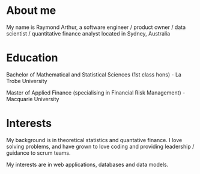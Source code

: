 # About me
My name is Raymond Arthur, a software engineer / product owner / data scientist / quantitative finance analyst located in Sydney, Australia

# Education
Bachelor of Mathematical and Statistical Sciences (1st class hons) - La Trobe University

Master of Applied Finance (specialising in Financial Risk Management) - Macquarie University

# Interests
My background is in theoretical statistics and quantative finance. I love solving problems, and have grown to love coding and providing leadership / guidance to scrum teams.

My interests are in web applications, databases and data models.


